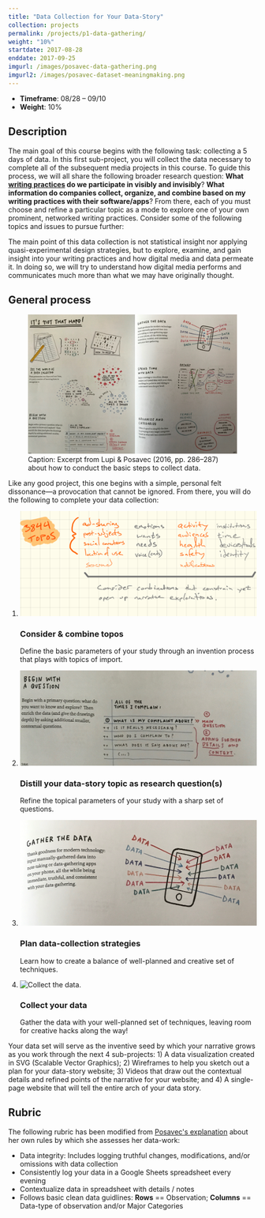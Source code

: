 ```yaml
---
title: "Data Collection for Your Data-Story"
collection: projects
permalink: /projects/p1-data-gathering/
weight: "10%"
startdate: 2017-08-28
enddate: 2017-09-25
imgurl: /images/posavec-data-gathering.png
imgurl2: /images/posavec-dataset-meaningmaking.png
---
```


<ul class="project-top-info">
  <li>
    <b>Timeframe</b>: 08/28 &ndash; 09/10</li>
  <li>
    <b>Weight</b>: 10%</li>
</ul>

## Description

The main goal of this course begins with the following task: collecting a 5 days of data. In this first sub-project, you will collect the data necessary to complete all of the subsequent media projects in this course. To guide this process, we will all share the following broader research question: **What [writing practices](/assets/docs/writing-practices.pdf) do we participate in visibly and invisibly**? **What information do companies collect, organize, and combine based on my writing practices with their software/apps**? From there, each of you must choose and refine a particular topic as a mode to explore one of your own prominent, networked writing practices. Consider some of the following topics and issues to pursue further:

The main point of this data collection is not statistical insight nor applying quasi-experimental design strategies, but to explore, examine, and gain insight into your writing practices and how digital media and data permeate it. In doing so, we will try to understand how digital media performs and communicates much more than what we may have originally thought.

## General process

<figure id="twitter-css-body" class="figure-inline proj-img">
  <img src="/images/deardata-data-process-1.png" alt="Excerpt from Lupi &amp; Posavec (2016, pp. 286&ndash;287) about how to conduct the basic steps to collect data." />
  <figcaption>
    Caption: Excerpt from Lupi &amp; Posavec (2016, pp. 286&ndash;287) about how to conduct the basic steps to collect data.
  </figcaption>
</figure>

Like any good project, this one begins with a simple, personal felt dissonance&mdash;a provocation that cannot be ignored. From there, you will do the following to complete your data collection:

<ol class="visual-list">
  <li>
    <img class="image" src="/images/3844-datastory-topos.png" alt="Data-gathering image" />
    <div class="content">
      <h3>Consider &amp; combine topos</h3>
      <p>
        Define the basic parameters of your study through an invention process that plays with topics of import.</p>
    </div>
  </li>
  <li>
    <img class="image" src="/images/deardata-data-process-question.jpg" alt="How to distill a good set of questions." />
    <div class="content">
      <h3>Distill your data-story topic as research question(s)</h3>
      <p>Refine the topical parameters of your study with a sharp set of questions.</p>
    </div>
  </li>
  <li>
    <img class="image" src="/images/deardata-data-process-collectionplan.png" alt="Plan for data collection." />
    <div class="content">
      <h3>Plan data-collection strategies</h3>
      <p>Learn how to create a balance of well-planned and creative set of techniques.</p>
    </div>
  </li>
  <li>
    <img class="image" src="/images/posavec-data-gathering.png" alt="Collect the data." />
    <div class="content">
      <h3>Collect your data</h3>
      <p>Gather the data with your well-planned set of techniques, leaving room for creative hacks along the way!</p>
    </div>
  </li>
</ol>

Your data set will serve as the inventive seed by which your narrative grows as you work through the next 4 sub-projects: 1) A data visualization created in SVG (Scalable Vector Graphics); 2) Wireframes to help you sketch out a plan for your data-story website; 3) Videos that draw out the contextual details and refined points of the narrative for your website; and 4) A single-page website that will tell the entire arch of your data story.

## Rubric

The following rubric has been modified from <a href="https://youtu.be/dwj22Fm3n5g?t=799" target="_blank">Posavec's explanation</a> about her own rules by which she assesses her data-work:

<ul>
  <li>
    Data integrity: Includes logging truthful changes, modifications, and/or omissions with data collection</li>
  <li>
    Consistently log your data in a Google Sheets spreadsheet every evening</li>
  <li>
    Contextualize data in spreadsheet with details / notes</li>
  <li>
    Follows basic clean data guidlines: <b>Rows</b> == Observation; <b>Columns</b> == Data-type of observation and/or Major Categories</li>
</ul>
